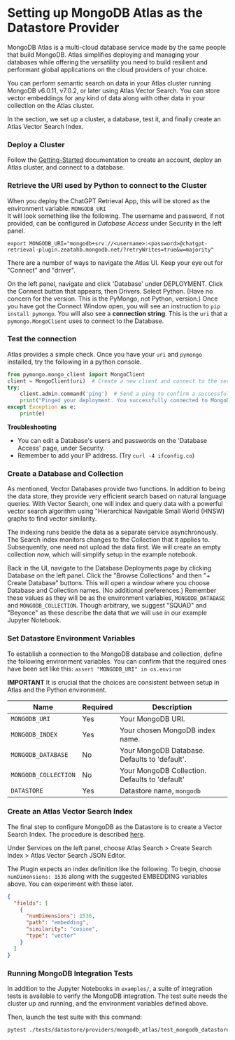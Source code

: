 # Setting up MongoDB Atlas as the Datastore Provider

MongoDB Atlas is a multi-cloud database service made by the same people that build MongoDB. 
Atlas simplifies deploying and managing your databases while offering the versatility you need 
to build resilient and performant global applications on the cloud providers of your choice.

You can perform semantic search on data in your Atlas cluster running MongoDB v6.0.11, v7.0.2, 
or later using Atlas Vector Search. You can store vector embeddings for any kind of data along 
with other data in your collection on the Atlas cluster.

In the section, we set up a cluster, a database, test it, and finally create an Atlas Vector Search Index.

### Deploy a Cluster

Follow the [Getting-Started](https://www.mongodb.com/basics/mongodb-atlas-tutorial) documentation 
to create an account, deploy an Atlas cluster, and connect to a database.


### Retrieve the URI used by Python to connect to the Cluster

When you deploy the ChatGPT Retrieval App, this will be stored as the environment variable: `MONGODB_URI`  
It will look something like the following. The username and password, if not provided,
can be configured in *Database Access* under Security in the left panel. 

```
export MONGODB_URI="mongodb+srv://<username>:<password>@chatgpt-retrieval-plugin.zeatahb.mongodb.net/?retryWrites=true&w=majority"
```

There are a number of ways to navigate the Atlas UI. Keep your eye out for "Connect" and "driver".

On the left panel, navigate and click 'Database' under DEPLOYMENT. 
Click the Connect button that appears, then Drivers. Select Python.
(Have no concern for the version. This is the PyMongo, not Python, version.)
Once you have got the Connect Window open, you will see an instruction to `pip install pymongo`.
You will also see a **connection string**. 
This is the `uri` that a `pymongo.MongoClient` uses to connect to the Database.


### Test the connection

Atlas provides a simple check. Once you have your `uri` and `pymongo` installed, 
try the following in a python console.

```python
from pymongo.mongo_client import MongoClient
client = MongoClient(uri)  # Create a new client and connect to the server
try:
    client.admin.command('ping')  # Send a ping to confirm a successful connection
    print("Pinged your deployment. You successfully connected to MongoDB!")
except Exception as e:
    print(e)
```

**Troubleshooting**
* You can edit a Database's users and passwords on the 'Database Access' page, under Security.
* Remember to add your IP address. (Try `curl -4 ifconfig.co`)

### Create a Database and Collection

As mentioned, Vector Databases provide two functions. In addition to being the data store,
they provide very efficient search based on natural language queries.
With Vector Search, one will index and query data with a powerful vector search algorithm
using "Hierarchical Navigable Small World (HNSW) graphs to find vector similarity.

The indexing runs beside the data as a separate service asynchronously.
The Search index monitors changes to the Collection that it applies to.
Subsequently, one need not upload the data first. 
We will create an empty collection now, which will simplify setup in the example notebook.

Back in the UI, navigate to the Database Deployments page by clicking Database on the left panel.
Click the "Browse Collections" and then "+ Create Database" buttons. 
This will open a window where you choose Database and Collection names. (No additional preferences.)
Remember these values as they will be as the environment variables, 
`MONGODB_DATABASE` and `MONGODB_COLLECTION`. Though arbitrary, we suggest "SQUAD" and "Beyonce"
as these describe the data that we will use in our example Jupyter Notebook.


### Set Datastore Environment Variables

To establish a connection to the MongoDB database and collection, define the following environment variables.
You can confirm that the required ones have been set like this:  `assert "MONGODB_URI" in os.environ`

**IMPORTANT** It is crucial that the choices are consistent between setup in Atlas and the Python environment.

| Name                  | Required | Description                                    |
| --------------------- |----------|------------------------------------------------|
| `MONGODB_URI`      | Yes      | Your MongoDB URI.                              |
| `MONGODB_INDEX` | Yes      | Your chosen MongoDB index name.                |
| `MONGODB_DATABASE` | No       | Your MongoDB Database. Defaults to 'default'.  |
| `MONGODB_COLLECTION` | No       | Your MongoDB Collection. Defaults to 'default' |
| `DATASTORE`           | Yes      | Datastore name, `mongodb`          |

### Create an Atlas Vector Search Index

The final step to configure MongoDB as the Datastore is to create a Vector Search Index.
The procedure is described [here](https://www.mongodb.com/docs/atlas/atlas-vector-search/create-index/#procedure).

Under Services on the left panel, choose Atlas Search > Create Search Index > 
Atlas Vector Search JSON Editor.

The Plugin expects an index definition like the following.
To begin, choose `numDimensions: 1536` along with the suggested EMBEDDING variables above.
You can experiment with these later.

```json
{
  "fields": [
    {
      "numDimensions": 1536,
      "path": "embedding",
      "similarity": "cosine",
      "type": "vector"
    }
  ]
}
```


### Running MongoDB Integration Tests

In addition to the Jupyter Notebooks in `examples/`, 
a suite of integration tests is available to verify the MongoDB integration. 
The test suite needs the cluster up and running, and the environment variables defined above.

Then, launch the test suite with this command:

```bash
pytest ./tests/datastore/providers/mongodb_atlas/test_mongodb_datastore.py
```
